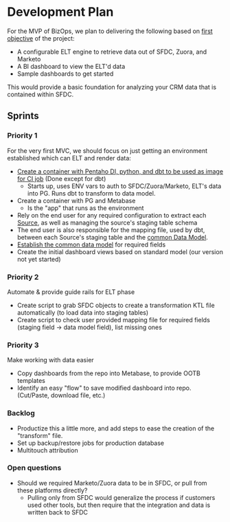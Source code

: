 # Development Plan

For the MVP of BizOps, we plan to delivering the following based on [first objective](../#objectives) of the project:

* A configurable ELT engine to retrieve data out of SFDC, Zuora, and Marketo
* A BI dashboard to view the ELT'd data
* Sample dashboards to get started

This would provide a basic foundation for analyzing your CRM data that is contained within SFDC.

## Sprints

### Priority 1

For the very first MVC, we should focus on just getting an environment established which can ELT and render data:
* [Create a container with Pentaho DI, python, and dbt to be used as image for CI job](https://gitlab.com/gitlab-org/bizops/issues/8) (Done except for dbt)
  * Starts up, uses ENV vars to auth to SFDC/Zuora/Marketo, ELT's data into PG. Runs dbt to transform to data model.
* Create a container with PG and Metabase
  * Is the "app" that runs as the environment
* Rely on the end user for any required configuration to extract each [Source](doc/data_sources.md), as well as managing the source's staging table schema
* The end user is also responsible for the mapping file, used by dbt, between each Source's staging table and the [common Data Model](doc/data_model.md).
* [Establish the common data model](https://gitlab.com/gitlab-org/bizops/issues/9) for required fields
* Create the initial dashboard views based on standard model (our version not yet started)

### Priority 2

Automate & provide guide rails for ELT phase
* Create script to grab SFDC objects to create a transformation KTL file automatically (to load data into staging tables)
* Create script to check user provided mapping file for required fields (staging field -> data model field), list missing ones

### Priority 3

Make working with data easier

* Copy dashboards from the repo into Metabase, to provide OOTB templates
* Identify an easy "flow" to save modified dashboard into repo. (Cut/Paste, download file, etc.)

### Backlog

* Productize this a little more, and add steps to ease the creation of the "transform" file.
* Set up backup/restore jobs for production database
* Multitouch attribution

### Open questions

* Should we required Marketo/Zuora data to be in SFDC, or pull from these platforms directly?
  * Pulling only from SFDC would generalize the process if customers used other tools, but then require that the integration and data is written back to SFDC
